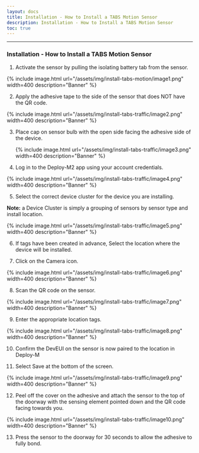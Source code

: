 ```yaml
---    
layout: docs    
title: Installation - How to Install a TABS Motion Sensor    
description: Installation - How to Install a TABS Motion Sensor    
toc: true    
---    
```

---------------------------------------    
### Installation - How to Install a TABS Motion Sensor    
     
1.  Activate the sensor by pulling the isolating battery tab from the sensor.

   {% include image.html url="/assets/img/install-tabs-motion/image1.png" width=400 description="Banner" %}

2.  Apply the adhesive tape to the side of the sensor that does
    NOT have the QR code.

   {% include image.html url="/assets/img/install-tabs-traffic/image2.png" width=400 description="Banner" %}

3. Place cap on sensor bulb with the open side facing the adhesive side of the device.

   {% include image.html url="/assets/img/install-tabs-traffic/image3.png" width=400 description="Banner" %}

4.  Log in to the Deploy-M2 app using your account credentials.

   {% include image.html url="/assets/img/install-tabs-traffic/image4.png" width=400 description="Banner" %}

5.  Select the correct device cluster for the device you are installing.

  **Note:** a Device Cluster is simply a grouping of sensors by sensor type and install location.

   {% include image.html url="/assets/img/install-tabs-traffic/image5.png" width=400 description="Banner" %}

6.  If tags have been created in advance, Select the location where the device will be installed.

7.  Click on the Camera icon.

   {% include image.html url="/assets/img/install-tabs-traffic/image6.png" width=400 description="Banner" %}

8.  Scan the QR code on the sensor.

   {% include image.html url="/assets/img/install-tabs-traffic/image7.png" width=400 description="Banner" %}

9.  Enter the appropriate location tags.

   {% include image.html url="/assets/img/install-tabs-traffic/image8.png" width=400 description="Banner" %}

10.  Confirm the DevEUI on the sensor is now paired to the location in Deploy-M

11. Select Save at the bottom of the screen.

   {% include image.html url="/assets/img/install-tabs-traffic/image9.png" width=400 description="Banner" %}

12. Peel off the cover on the adhesive and attach the sensor to the top of the doorway with the sensing element pointed down and the QR code facing towards you.

   {% include image.html url="/assets/img/install-tabs-traffic/image10.png" width=400 description="Banner" %}

13. Press the sensor to the doorway for 30 seconds to allow the adhesive to fully bond.